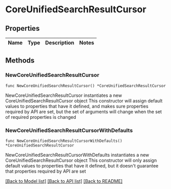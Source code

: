 # CoreUnifiedSearchResultCursor

## Properties

Name | Type | Description | Notes
------------ | ------------- | ------------- | -------------

## Methods

### NewCoreUnifiedSearchResultCursor

`func NewCoreUnifiedSearchResultCursor() *CoreUnifiedSearchResultCursor`

NewCoreUnifiedSearchResultCursor instantiates a new CoreUnifiedSearchResultCursor object
This constructor will assign default values to properties that have it defined,
and makes sure properties required by API are set, but the set of arguments
will change when the set of required properties is changed

### NewCoreUnifiedSearchResultCursorWithDefaults

`func NewCoreUnifiedSearchResultCursorWithDefaults() *CoreUnifiedSearchResultCursor`

NewCoreUnifiedSearchResultCursorWithDefaults instantiates a new CoreUnifiedSearchResultCursor object
This constructor will only assign default values to properties that have it defined,
but it doesn't guarantee that properties required by API are set


[[Back to Model list]](../README.md#documentation-for-models) [[Back to API list]](../README.md#documentation-for-api-endpoints) [[Back to README]](../README.md)


